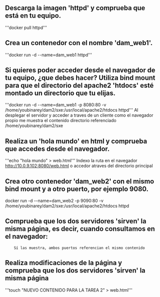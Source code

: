 
## Descarga la imagen 'httpd' y comprueba que está en tu equipo.
'''docker pull httpd'''

## Crea un contenedor con el nombre 'dam_web1'.
'''docker run -d --name=dam_web1 httpd'''

## Si quieres poder acceder desde el navegador de tu equipo, ¿que debes hacer? Utiliza bind mount para que el directorio del apache2 'htdocs' esté montado un directorio que tu elijas.
'''docker run -d --name=dam_web1 -p 8080:80 -v /home/youbinarey/dam2/sxe:/usr/local/apache2/htdocs httpd'''
Al desplegar el servidor y acceder a traves de un cliente como el navegador propio me muestra el contenido directorio referenciado /home/youbinarey/dam2/sxe
    
## Realiza un 'hola mundo' en html y comprueba que accedes desde el navegador.
'''echo "hola mundo" > web.html'''
Indexo la ruta en el navegador http://10.0.9.102:8080/web.html o accedor atraves del directorio principal

## Crea otro contenedor 'dam_web2' con el mismo bind mount y a otro puerto, por ejemplo 9080.
docker run -d --name=dam_web2 -p 9090:80 -v /home/youbinarey/dam2/sxe:/usr/local/apache2/htdocs httpd

## Comprueba que los dos servidores 'sirven' la misma página, es decir, cuando consultamos en el navegador:
        Sí las muestra, ambos puertos referencian el mismo contenido
## Realiza modificaciones de la página y comprueba que los dos servidores 'sirven' la misma página
'''touch "NUEVO CONTENIDO PARA LA TAREA 2" > web.html'''
